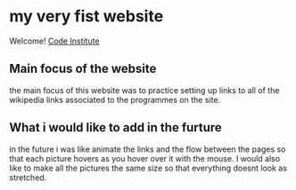 # my very fist website

Welcome! [Code Institute](https://codeinstitute.net)

## Main focus of the website
the main focus of this website was to practice setting up links to all of the wikipedia links associated to the programmes on the site.

## What i would like to add in the furture
in the future i was like animate the links and the flow between the pages so that each picture hovers as you hover over it with the mouse. I would also like to make all the pictures the same size so that everything doesnt look as stretched.